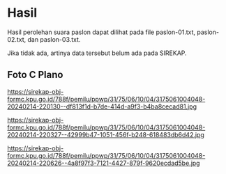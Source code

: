 # Hasil

Hasil perolehan suara paslon dapat dilihat pada file paslon-01.txt, paslon-02.txt, dan paslon-03.txt.

Jika tidak ada, artinya data tersebut belum ada pada SIREKAP.

## Foto C Plano

https://sirekap-obj-formc.kpu.go.id/788f/pemilu/ppwp/31/75/06/10/04/3175061004048-20240214-220130--df813f1d-b7de-414d-a9f3-b4ba8cecad81.jpg

https://sirekap-obj-formc.kpu.go.id/788f/pemilu/ppwp/31/75/06/10/04/3175061004048-20240214-220327--42999b47-1051-456f-b248-618483db6d42.jpg

https://sirekap-obj-formc.kpu.go.id/788f/pemilu/ppwp/31/75/06/10/04/3175061004048-20240214-220626--4a8f97f3-7121-4427-879f-9620ecdad5be.jpg
